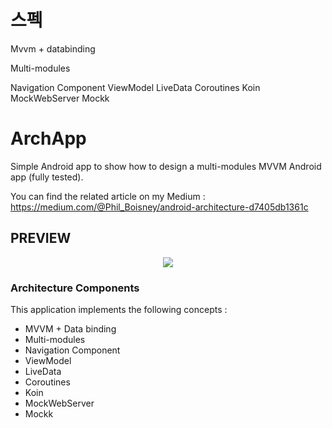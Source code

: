 # 스펙
  Mvvm + databinding
  
  Multi-modules
  
  Navigation Component
  ViewModel
  LiveData
  Coroutines
  Koin
  MockWebServer
  Mockk

# ArchApp
Simple Android app to show how to design a multi-modules MVVM Android app (fully tested).

You can find the related article on my Medium : https://medium.com/@Phil_Boisney/android-architecture-d7405db1361c

## PREVIEW
<p align="center">
 <img src ="https://cdn-images-1.medium.com/max/800/1*Sorl2k9CBRPKA_fQ5rauWA.png"/>
</p>

### Architecture Components
This application implements the following concepts :
- MVVM + Data binding
- Multi-modules
- Navigation Component
- ViewModel
- LiveData
- Coroutines
- Koin
- MockWebServer
- Mockk
